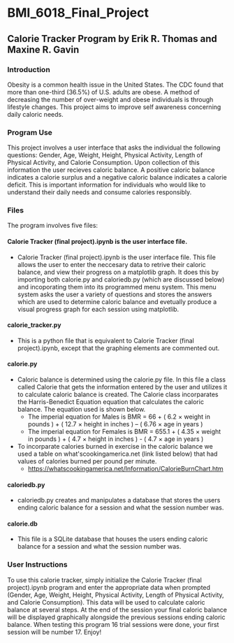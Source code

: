# BMI_6018_Final_Project
## Calorie Tracker Program by Erik R. Thomas and Maxine R. Gavin
### Introduction
Obesity is a common health issue in the United States. The CDC found that more than one-third (36.5%) of U.S. adults are obese. A method of decreasing the number of over-weight and obese individuals is through lifestyle changes. This project aims to improve self awareness concerning daily caloric needs. 
### Program Use
This project involves a user interface that asks the individual the following questions: Gender, Age, Weight, Height, Physical Activity, Length of Physical Activity, and Calorie Consumption. Upon collection of this information the user recieves caloric balance. A positive caloric balance indicates a calorie surplus and a negative caloric balance indicates a calorie deficit. This is important information for individuals who would like to understand their daily needs and consume calories responsibly.
### Files 
The program involves five files:
#### Calorie Tracker (final project).ipynb is the user interface file. 
* Calorie Tracker (final project).ipynb is the user interface file. This file allows the user to enter the neccesary data to retrive their caloric balance, and view their progress on a matplotlib graph. It does this by importing both calorie.py and caloriedb.py (which are discussed below) and incoporating them into its programmed menu system. This menu system asks the user a variety of questions and stores the answers which are used to determine caloric balance and evetually produce a visual progress graph for each session using matplotlib. 
#### calorie_tracker.py
* This is a python file that is equivalent to Calorie Tracker (final project).ipynb, except that the graphing elements are commented out. 
#### calorie.py
* Caloric balance is determined using the calorie.py file. In this file a class called Calorie that gets the information entered by the user and utilizes it to calculate caloric balance is created. The Calorie class incorparates the Harris-Benedict Equation equation that calculates the caloric balance. The equation used is shown below. 
    * The imperial equation for Males is BMR = 66 + ( 6.2 × weight in pounds ) + ( 12.7 × height in inches ) – ( 6.76 × age in years ) 
    * The imperial equation for Females is BMR = 655.1 + ( 4.35 × weight in pounds ) + ( 4.7 × height in inches ) - ( 4.7 × age in years )
* To incorparate calories burned in exercise in the caloric balance we used a table on what'scookingamerica.net (link listed below) that had values of calories burned per pound per minute. 
    * https://whatscookingamerica.net/Information/CalorieBurnChart.htm
#### caloriedb.py
* caloriedb.py creates and manipulates a database that stores the users ending caloric balance for a session and what the session number was.
#### calorie.db
* This file is a SQLite database that houses the users ending caloric balance for a session and what the session number was.
### User Instructions
To use this calorie tracker, simply initialize the Calorie Tracker (final project).ipynb program and enter the appropriate data when prompted (Gender, Age, Weight, Height, Physical Activity, Length of Physical Activity, and Calorie Consumption). This data will be used to calculate caloric balance at several steps. At the end of the session your final caloric balance will be displayed graphically alongside the previous sessions ending caloric balance. When testing this program 16 trial sessions were done, your first session will be number 17. Enjoy!
